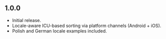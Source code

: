 ## 1.0.0

- Initial release.
- Locale-aware ICU-based sorting via platform channels (Android + iOS).
- Polish and German locale examples included.